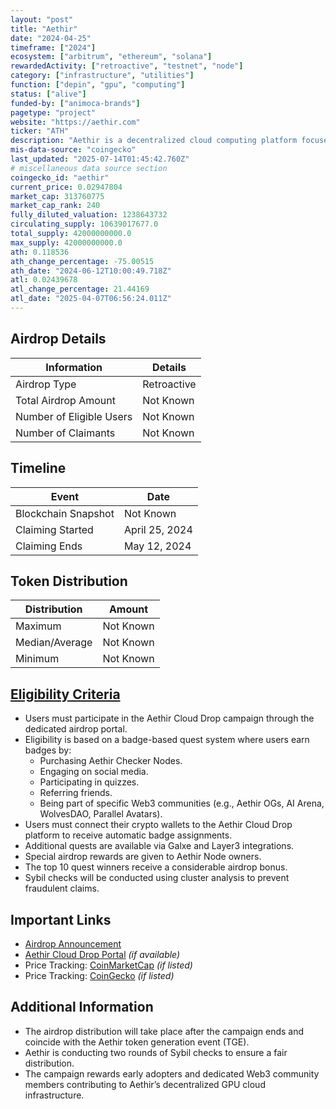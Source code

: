 ```yaml
---
layout: "post"
title: "Aethir"
date: "2024-04-25"
timeframe: ["2024"]
ecosystem: ["arbitrum", "ethereum", "solana"]
rewardedActivity: ["retroactive", "testnet", "node"]
category: ["infrastructure", "utilities"]
function: ["depin", "gpu", "computing"]
status: ["alive"]
funded-by: ["animoca-brands"]
pagetype: "project"
website: "https://aethir.com"
ticker: "ATH"
description: "Aethir is a decentralized cloud computing platform focused on GPU cloud infrastructure, supporting gaming and AI applications."
mis-data-source: "coingecko"
last_updated: "2025-07-14T01:45:42.760Z"
# miscellaneous data source section
coingecko_id: "aethir"
current_price: 0.02947804
market_cap: 313760775
market_cap_rank: 240
fully_diluted_valuation: 1238643732
circulating_supply: 10639017677.0
total_supply: 42000000000.0
max_supply: 42000000000.0
ath: 0.118536
ath_change_percentage: -75.00515
ath_date: "2024-06-12T10:00:49.718Z"
atl: 0.02439678
atl_change_percentage: 21.44169
atl_date: "2025-04-07T06:56:24.011Z"
---
```


## Airdrop Details

| Information              | Details     |
| ------------------------ | ----------- |
| Airdrop Type             | Retroactive |
| Total Airdrop Amount     | Not Known   |
| Number of Eligible Users | Not Known   |
| Number of Claimants      | Not Known   |

## Timeline

| Event               | Date           |
| ------------------- | -------------- |
| Blockchain Snapshot | Not Known      |
| Claiming Started    | April 25, 2024 |
| Claiming Ends       | May 12, 2024   |

## Token Distribution

| Distribution   | Amount    |
| -------------- | --------- |
| Maximum        | Not Known |
| Median/Average | Not Known |
| Minimum        | Not Known |

## [Eligibility Criteria](https://blog.aethir.com/blog-posts/aethir-cloud-drop-is-here-dont-miss-out)

- Users must participate in the Aethir Cloud Drop campaign through the dedicated airdrop portal.
- Eligibility is based on a badge-based quest system where users earn badges by:
  - Purchasing Aethir Checker Nodes.
  - Engaging on social media.
  - Participating in quizzes.
  - Referring friends.
  - Being part of specific Web3 communities (e.g., Aethir OGs, AI Arena, WolvesDAO, Parallel Avatars).
- Users must connect their crypto wallets to the Aethir Cloud Drop platform to receive automatic badge assignments.
- Additional quests are available via Galxe and Layer3 integrations.
- Special airdrop rewards are given to Aethir Node owners.
- The top 10 quest winners receive a considerable airdrop bonus.
- Sybil checks will be conducted using cluster analysis to prevent fraudulent claims.

## Important Links

- [Airdrop Announcement](https://blog.aethir.com/blog-posts/aethir-cloud-drop-is-here-dont-miss-out)
- [Aethir Cloud Drop Portal](https://aethir.com) _(if available)_
- Price Tracking: [CoinMarketCap](https://coinmarketcap.com/currencies/aethir) _(if listed)_
- Price Tracking: [CoinGecko](https://www.coingecko.com/en/coins/aethir) _(if listed)_

## Additional Information

- The airdrop distribution will take place after the campaign ends and coincide with the Aethir token generation event (TGE).
- Aethir is conducting two rounds of Sybil checks to ensure a fair distribution.
- The campaign rewards early adopters and dedicated Web3 community members contributing to Aethir’s decentralized GPU cloud infrastructure.